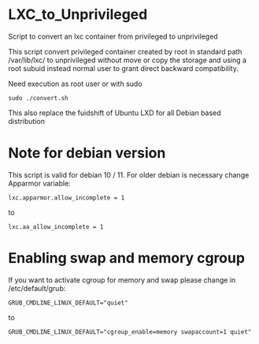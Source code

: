 # LXC_to_Unprivileged
Script to convert an lxc container from privileged to unprivileged

This script convert privileged container created by root in standard path /var/lib/lxc/ to unprivileged without move or copy the storage and using a root subuid instead normal user to grant direct backward compatibility.

Need execution as root user or with sudo
```
sudo ./convert.sh
```
This also replace the fuidshift of Ubuntu LXD for all Debian based distribution

# Note for debian version
This script is valid for debian 10 / 11. For older debian is necessary change Apparmor variable:
```
lxc.apparmor.allow_incomplete = 1
```
to
```
lxc.aa_allow_incomplete = 1
```

# Enabling swap and memory cgroup
If you want to activate cgroup for memory and swap please change in /etc/default/grub:
```
GRUB_CMDLINE_LINUX_DEFAULT="quiet"
```
to
```
GRUB_CMDLINE_LINUX_DEFAULT="cgroup_enable=memory swapaccount=1 quiet"
```
